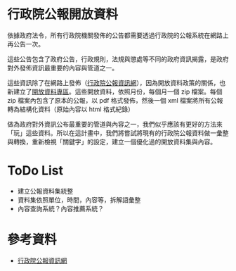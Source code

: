 # 行政院公報開放資料

依據政府法令，所有行政院機關發佈的公告都需要透過行政院的公報系統在網路上再公告一次。

這些公告包含了政府公告，行政規則，法規與懲處等不同的政府資訊揭露，是政府對外發佈資訊最重要的內容與管道之一。

這些資訊除了在網路上發佈（[行政院公報資訊網](https://gazette.nat.gov.tw/egFront/index.do)），因為開放資料政策的關係，也新建立了[開放資料專區](https://gazette.nat.gov.tw/egFront/openData01.do)。這些開放資料，依照月份，每個月一個 zip 檔案。每個 zip 檔案內包含了原本的公報，以 pdf 格式發佈，然後一個 xml 檔案將所有公報轉為結構化資料（原始內容以 html 格式紀錄）

做為政府對外資訊公布最重要的管道與內容之一，我們似乎應該有更好的方法來「玩」這些資料。所以在這計畫中，我們將嘗試將現有的行政院公報資料做一彙整與轉換，重新檢視「關鍵字」的設定，建立一個優化過的開放資料集與內容。

# ToDo List

- 建立公報資料集統整
- 資料集依照單位，時間，內容等，拆解語彙整
- 內容查詢系統？內容推薦系統？

# 參考資料

- [行政院公報資訊網](https://gazette.nat.gov.tw/egFront/index.do)
